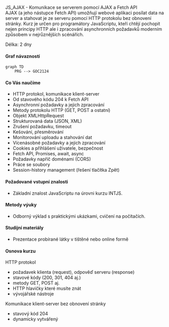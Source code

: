 JS_AJAX - Komunikace se serverem pomocí AJAX a Fetch API  
AJAX (a jeho nástupce Fetch API) umožňují webové aplikaci posílat data na server a stahovat je ze serveru pomocí HTTP protokolu bez obnovení stránky. Kurz je určen pro programátory JavaScriptu, kteří chtějí pochopit nejen principy HTTP ale i zpracování asynchronních požadavků moderním způsobem v nejrůznějších scénářích.   

Délka: 2 dny

#### Graf návazností
```mermaid
graph TD
    PRG --> GOC2124
```

#### Co Vás naučíme
* HTTP protokol, komunikace klient-server
* Od stavového kódu 204 k Fetch API
* Asynchronní požadavky a jejich zpracování
* Metody protokolu HTTP (GET, POST a ostatní)
* Objekt XMLHttpRequest
* Strukturovaná data (JSON, XML)
* Zrušení požadavku, timeout
* Kešování, přesměrování
* Monitorování uploadu a stahování dat
* Vícenásobné požadavky a jejich zpracování
* Cookies a přihlášení uživatele, bezpečnost
* Fetch API, Promises, await, async
* Požadavky napříč doménami (CORS)
* Práce se soubory
* Session-history management (řešení tlačítka Zpět)

#### Požadované vstupní znalosti
* Základní znalost JavaScriptu na úrovni kurzu INTJS.

#### Metody výuky
* Odborný výklad s praktickými ukázkami, cvičení na počítačích.

#### Studijní materiály
* Prezentace probírané látky v tištěné nebo online formě

#### Osnova kurzu
HTTP protokol
* požadavek klienta (request), odpověď serveru (response)
* stavové kódy (200, 301, 404 aj.)
* metody GET, POST aj.
* HTTP hlavičky které musíte znát 
* vývojářské nástroje

Komunikace klient-server bez obnovení stránky
* stavový kód 204
* dynamicky vytvářený <script src="">
* XMLHttpRequest (XHR, AJAX)
* Fetch API
* stručně o dalších technologiích (WebSockets, Server-Sent Events, WebRTC)

Zpracování asynchronních požadavků
* události (events): od readystatechange po load
* chybové stavy
* Promises
* await, async

Strukturovaná data
* atribut enctype, hlavička Content-Type
* XML
* JSON

Časový průběh požadavků
* timeout
* abort
* vícenásobné požadavky

Kešování, přesměrování

Skutečný průběh stahování nebo uploadu

Přihlašování uživatele, cookies

Požadavky napříč doménami (CORS)

Práce se soubory
* soubory zpřístupněné uživatelem (input, drag&drop)
* upload souborů (FormData)
* stahování souborů (práce s binárními daty)

Session-history management (řešení tlačítka Zpět)

Fetch API - moderní nástupce AJAXu